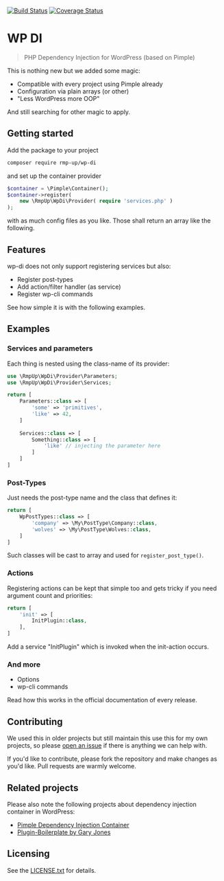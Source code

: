 [![Build Status](https://travis-ci.org/rmp-up/wp-di.svg?branch=master)](https://travis-ci.org/rmp-up/wp-di)
[![Coverage Status](https://coveralls.io/repos/github/pretzlaw/wp-integration-test/badge.svg?branch=master)](https://coveralls.io/github/pretzlaw/wp-integration-test?branch=master)

# WP DI

> PHP Dependency Injection for WordPress (based on Pimple)

This is nothing new but we added some magic:

* Compatible with every project using Pimple already
* Configuration via plain arrays (or other)
* "Less WordPress more OOP"

And still searching for other magic to apply.


## Getting started

Add the package to your project

```bash
composer require rmp-up/wp-di
```

and set up the container provider

```php
$container = \Pimple\Container();
$container->register(
    new \RmpUp\WpDi\Provider( require 'services.php' )
);
```

with as much config files as you like.
Those shall return an array like the following.


## Features

wp-di does not only support registering services but also:

* Register post-types
* Add action/filter handler (as service)
* Register wp-cli commands

See how simple it is with the following examples.


## Examples

### Services and parameters

Each thing is nested using the class-name of its provider:

```php
use \RmpUp\WpDi\Provider\Parameters;
use \RmpUp\WpDi\Provider\Services;

return [
    Parameters::class => [
        'some' => 'primitives',
        'like' => 42,
    ]
    
    Services::class => [
        Something::class => [
            'like' // injecting the parameter here
        ]
    ]
]
```


### Post-Types

Just needs the post-type name and the class that defines it:

```php
return [
    WpPostTypes::class => [
        'company' => \My\PostType\Company::class,
        'wolves' => \My\PostType\Wolves::class,
    ]
]
```

Such classes will be cast to array
and used for `register_post_type()`.


### Actions

Registering actions can be kept that simple too
and gets tricky if you need argument count and priorities:

```php
return [
    'init' => [
        InitPlugin::class,
    ],
]
```

Add a service "InitPlugin" which is invoked when the init-action occurs.


### And more

* Options
* wp-cli commands

Read how this works in the official documentation of every release.


## Contributing

We used this in older projects but still maintain this use this for my own projects,
so please [open an issue](https://github.com/rmp-up/wp-di/issues/new)
if there is anything we can help with.

If you'd like to contribute,
please fork the repository and make changes as you'd like.
Pull requests are warmly welcome.


## Related projects

Please also note the following projects
about dependency injection container in WordPress:

* [Pimple Dependency Injection Container](https://packagist.org/packages/pimple/pimple)
* [Plugin-Boilerplate by Gary Jones](https://github.com/GaryJones/plugin-boilerplate)

## Licensing

See the [LICENSE.txt](./LICENSE.txt) for details.
